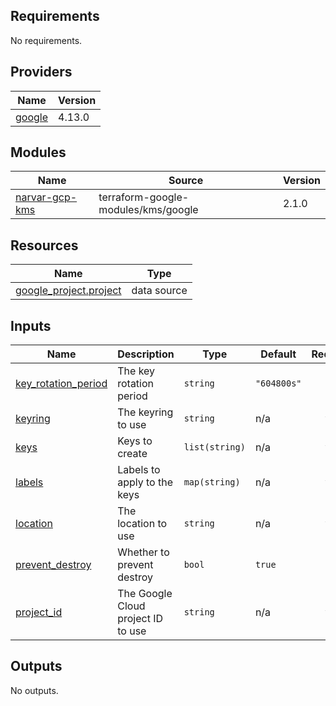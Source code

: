 <!-- BEGIN_TF_DOCS -->
## Requirements

No requirements.

## Providers

| Name | Version |
|------|---------|
| <a name="provider_google"></a> [google](#provider\_google) | 4.13.0 |

## Modules

| Name | Source | Version |
|------|--------|---------|
| <a name="module_narvar-gcp-kms"></a> [narvar-gcp-kms](#module\_narvar-gcp-kms) | terraform-google-modules/kms/google | 2.1.0 |

## Resources

| Name | Type |
|------|------|
| [google_project.project](https://registry.terraform.io/providers/hashicorp/google/latest/docs/data-sources/project) | data source |

## Inputs

| Name | Description | Type | Default | Required |
|------|-------------|------|---------|:--------:|
| <a name="input_key_rotation_period"></a> [key\_rotation\_period](#input\_key\_rotation\_period) | The key rotation period | `string` | `"604800s"` | no |
| <a name="input_keyring"></a> [keyring](#input\_keyring) | The keyring to use | `string` | n/a | yes |
| <a name="input_keys"></a> [keys](#input\_keys) | Keys to create | `list(string)` | n/a | yes |
| <a name="input_labels"></a> [labels](#input\_labels) | Labels to apply to the keys | `map(string)` | n/a | yes |
| <a name="input_location"></a> [location](#input\_location) | The location to use | `string` | n/a | yes |
| <a name="input_prevent_destroy"></a> [prevent\_destroy](#input\_prevent\_destroy) | Whether to prevent destroy | `bool` | `true` | no |
| <a name="input_project_id"></a> [project\_id](#input\_project\_id) | The Google Cloud project ID to use | `string` | n/a | yes |

## Outputs

No outputs.
<!-- END_TF_DOCS -->